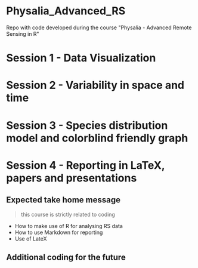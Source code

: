 # Physalia_Advanced_RS

Repo with code developed during the course "Physalia - Advanced Remote Sensing in R"

# Session 1 - Data Visualization

# Session 2 - Variability in space and time

# Session 3 - Species distribution model and colorblind friendly graph

# Session 4 - Reporting in LaTeX, papers and presentations



## Expected take home message

> this course is strictly related to coding

+ How to make use of R for analysing RS data
+ How to use Markdown for reporting
+ Use of LateX

## Additional coding for the  future


